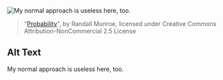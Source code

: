 ![My normal approach is useless here, too.](https://imgs.xkcd.com/comics/probability.png)
> "[Probability](https://xkcd.com/881/)", by Randall Munroe, licensed under Creative Commons Attribution-NonCommercial 2.5 License

## Alt Text
My normal approach is useless here, too.
